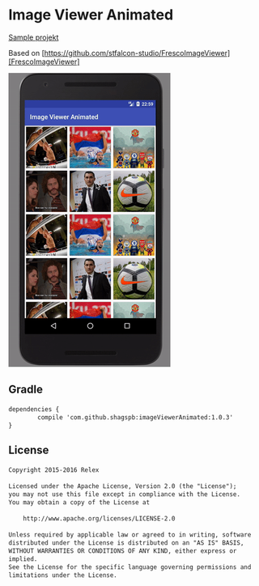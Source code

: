 # Image Viewer Animated


[Sample projekt](https://github.com/shagspb/imageViewerAnimated/tree/master/sample)

Based on [https://github.com/stfalcon-studio/FrescoImageViewer][FrescoImageViewer]

![alt tag](images/ezgif.com-video-to-gif.gif)


## Gradle

	dependencies {
	        compile 'com.github.shagspb:imageViewerAnimated:1.0.3'
	}
	
	
## License
```
Copyright 2015-2016 Relex

Licensed under the Apache License, Version 2.0 (the "License");
you may not use this file except in compliance with the License.
You may obtain a copy of the License at

    http://www.apache.org/licenses/LICENSE-2.0

Unless required by applicable law or agreed to in writing, software
distributed under the License is distributed on an "AS IS" BASIS,
WITHOUT WARRANTIES OR CONDITIONS OF ANY KIND, either express or implied.
See the License for the specific language governing permissions and
limitations under the License.
```
